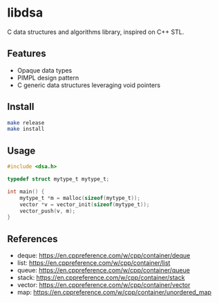 # libdsa

C data structures and algorithms library, inspired on C++ STL.

## Features

- Opaque data types
- PIMPL design pattern
- C generic data structures leveraging void pointers

## Install

```bash
make release
make install
```

## Usage

```c
#include <dsa.h>

typedef struct mytype_t mytype_t;

int main() {
    mytype_t *m = malloc(sizeof(mytype_t));
    vector *v = vector_init(sizeof(mytype_t));
    vector_push(v, m);
}
```

## References

- deque: https://en.cppreference.com/w/cpp/container/deque
- list: https://en.cppreference.com/w/cpp/container/list
- queue: https://en.cppreference.com/w/cpp/container/queue
- stack: https://en.cppreference.com/w/cpp/container/stack
- vector: https://en.cppreference.com/w/cpp/container/vector
- map: https://en.cppreference.com/w/cpp/container/unordered_map
